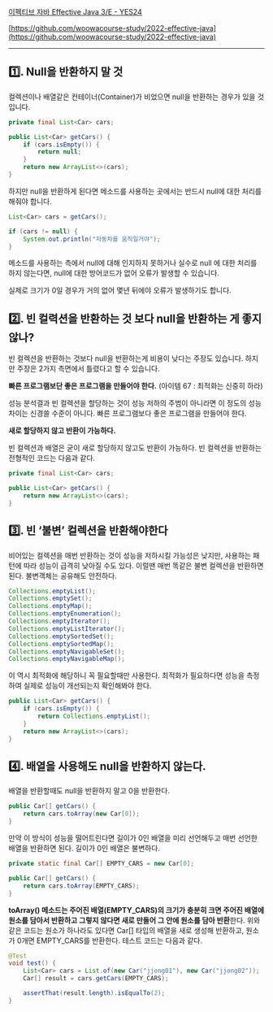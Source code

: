 [이펙티브 자바 Effective Java 3/E - YES24](http://www.yes24.com/Product/Goods/65551284)

[https://github.com/woowacourse-study/2022-effective-java](https://github.com/woowacourse-study/2022-effective-java)

---

## 1️⃣. Null을 반환하지 말 것

컬렉션이나 배열같은 컨테이너(Container)가 비었으면 null을 반환하는 경우가 있을 것입니다.

```java
private final List<Car> cars;

public List<Car> getCars() {
    if (cars.isEmpty()) {
        return null;
    }
    return new ArrayList<>(cars);
}
```

하지만 null을 반환하게 된다면 메소드를 사용하는 곳에서는 반드시 null에 대한 처리를 해줘야 합니다.

```java
List<Car> cars = getCars();

if (cars != null) {
    System.out.println("자동차를 움직일거야");
}
```

메소드를 사용하는 측에서 null에 대해 인지하지 못하거나 실수로 null 에 대한 처리를 하지 않는다면, null에 대한 방어코드가 없어 오류가 발생할 수 있습니다.

실제로 크기가 0일 경우가 거의 없어 몇년 뒤에야 오류가 발생하기도 합니다.

## 2️⃣. 빈 컬력션을 반환하는 것 보다 null을 반환하는 게 좋지 않나?

빈 컬렉션을 반환하는 것보다 null을 반환하는게 비용이 낮다는 주장도 있습니다. 하지만 주장은 2가지 측면에서 틀렸다고 할 수 있습니다.

**빠른 프로그램보단 좋은 프로그램을 만들어야 한다.** (아이템 67 : 최적화는 신중히 하라)

성능 분석결과 빈 컬렉션을 할당하는 것이 성능 저하의 주범이 아니라면 이 정도의 성능 차이는 신경쓸 수준이 아니다. 빠른 프로그램보다 좋은 프로그램을 만들어야 한다.

**새로 할당하지 않고 반환이 가능하다.**

빈 컬렉션과 배열은 굳이 새로 할당하지 않고도 반환이 가능하다. 빈 컬렉션을 반환하는 전형적인 코드는 다음과 같다.

```java
private final List<Car> cars;

public List<Car> getCars() {
    return new ArrayList<>(cars);
}
```

## 3️⃣. 빈 ‘불변’ 컬렉션을 반환해야한다

비어있는 컬렉션을 매번 반환하는 것이 성능을 저하시킬 가능성은 낮지만, 사용하는 패턴에 따라 성능이 급격히 낮아질 수도 있다. 이럴땐 매번 똑같은 불변 컬렉션을 반환하면 된다. 불변객체는 공유해도 안전하다.

```java
Collections.emptyList();
Collections.emptySet();
Collections.emptyMap();
Collections.emptyEnumeration();
Collections.emptyIterator();
Collections.emptyListIterator();
Collections.emptySortedSet();
Collections.emptySortedMap();
Collections.emptyNavigableSet();
Collections.emptyNavigableMap();
```

이 역시 최적화에 해당하니 꼭 필요할때만 사용한다. 최적화가 필요하다면 성능을 측정하여 실제로 성능이 개선되는지 확인해봐야 한다.

```java
public List<Car> getCars() {
    if (cars.isEmpty()) {
        return Collections.emptyList();
    }
    return new ArrayList<>(cars);
}
```

## 4️⃣. 배열을 사용해도 null을 반환하지 않는다.

배열을 반환할때도 null을 반환하지 말고 0을 반환한다.

```java
public Car[] getCars() {
    return cars.toArray(new Car[0]);
}
```

만약 이 방식이 성능을 떨어트린다면 길이가 0인 배열을 미리 선언해두고 매번 선언한 배열을 반환하면 된다. 길이가 0인 배열은 불변하다.

```java
private static final Car[] EMPTY_CARS = new Car[0];

public Car[] getCars() {
    return cars.toArray(EMPTY_CARS);
}
```

**toArray() 메소드는 주어진 배열(EMPTY_CARS)의 크기가 충분히 크면 주어진 배열에 원소를 담아서 반환하고 그렇지 않다면 새로 만들어 그 안에 원소를 담아 반환**한다. 위와 같은 코드는 원소가 하나라도 있다면 Car[] 타입의 배열을 새로 생성해 반환하고, 원소가 0개면 EMPTY_CARS를 반환한다. 테스트 코드는 다음과 같다.

```java
@Test
void test() {
    List<Car> cars = List.of(new Car("jjong01"), new Car("jjong02"));
    Car[] result = cars.getCars(EMPTY_CARS);

    assertThat(result.length).isEqualTo(2);
}
```